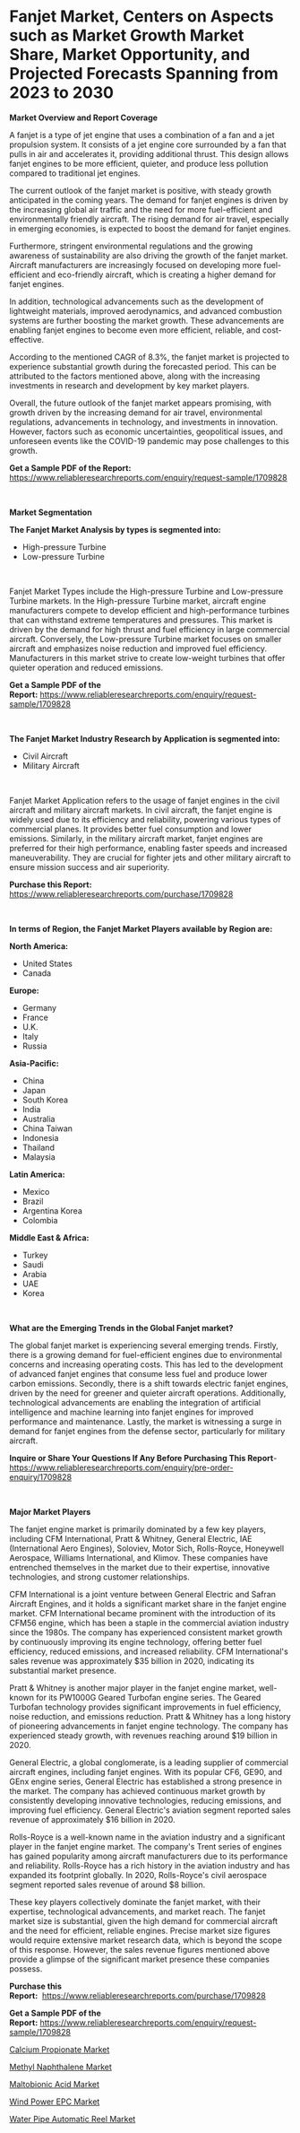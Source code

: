 <p><h1>Fanjet Market, Centers on Aspects such as Market Growth Market Share, Market Opportunity, and Projected Forecasts Spanning from 2023 to 2030</h1></p><p><strong>Market Overview and Report Coverage</strong></p>
<p><p>A fanjet is a type of jet engine that uses a combination of a fan and a jet propulsion system. It consists of a jet engine core surrounded by a fan that pulls in air and accelerates it, providing additional thrust. This design allows fanjet engines to be more efficient, quieter, and produce less pollution compared to traditional jet engines.</p><p>The current outlook of the fanjet market is positive, with steady growth anticipated in the coming years. The demand for fanjet engines is driven by the increasing global air traffic and the need for more fuel-efficient and environmentally friendly aircraft. The rising demand for air travel, especially in emerging economies, is expected to boost the demand for fanjet engines.</p><p>Furthermore, stringent environmental regulations and the growing awareness of sustainability are also driving the growth of the fanjet market. Aircraft manufacturers are increasingly focused on developing more fuel-efficient and eco-friendly aircraft, which is creating a higher demand for fanjet engines.</p><p>In addition, technological advancements such as the development of lightweight materials, improved aerodynamics, and advanced combustion systems are further boosting the market growth. These advancements are enabling fanjet engines to become even more efficient, reliable, and cost-effective.</p><p>According to the mentioned CAGR of 8.3%, the fanjet market is projected to experience substantial growth during the forecasted period. This can be attributed to the factors mentioned above, along with the increasing investments in research and development by key market players.</p><p>Overall, the future outlook of the fanjet market appears promising, with growth driven by the increasing demand for air travel, environmental regulations, advancements in technology, and investments in innovation. However, factors such as economic uncertainties, geopolitical issues, and unforeseen events like the COVID-19 pandemic may pose challenges to this growth.</p></p>
<p><strong>Get a Sample PDF of the Report:</strong> <a href="https://www.reliableresearchreports.com/enquiry/request-sample/1709828">https://www.reliableresearchreports.com/enquiry/request-sample/1709828</a></p>
<p>&nbsp;</p>
<p><strong>Market Segmentation</strong></p>
<p><strong>The Fanjet Market Analysis by types is segmented into:</strong></p>
<p><ul><li>High-pressure Turbine</li><li>Low-pressure Turbine</li></ul></p>
<p>&nbsp;</p>
<p><p>Fanjet Market Types include the High-pressure Turbine and Low-pressure Turbine markets. In the High-pressure Turbine market, aircraft engine manufacturers compete to develop efficient and high-performance turbines that can withstand extreme temperatures and pressures. This market is driven by the demand for high thrust and fuel efficiency in large commercial aircraft. Conversely, the Low-pressure Turbine market focuses on smaller aircraft and emphasizes noise reduction and improved fuel efficiency. Manufacturers in this market strive to create low-weight turbines that offer quieter operation and reduced emissions.</p></p>
<p><strong>Get a Sample PDF of the Report:</strong>&nbsp;<a href="https://www.reliableresearchreports.com/enquiry/request-sample/1709828">https://www.reliableresearchreports.com/enquiry/request-sample/1709828</a></p>
<p>&nbsp;</p>
<p><strong>The Fanjet Market Industry Research by Application is segmented into:</strong></p>
<p><ul><li>Civil Aircraft</li><li>Military Aircraft</li></ul></p>
<p>&nbsp;</p>
<p><p>Fanjet Market Application refers to the usage of fanjet engines in the civil aircraft and military aircraft markets. In civil aircraft, the fanjet engine is widely used due to its efficiency and reliability, powering various types of commercial planes. It provides better fuel consumption and lower emissions. Similarly, in the military aircraft market, fanjet engines are preferred for their high performance, enabling faster speeds and increased maneuverability. They are crucial for fighter jets and other military aircraft to ensure mission success and air superiority.</p></p>
<p><strong>Purchase this Report:</strong>&nbsp; <a href="https://www.reliableresearchreports.com/purchase/1709828">https://www.reliableresearchreports.com/purchase/1709828</a></p>
<p>&nbsp;</p>
<p><strong>In terms of Region, the Fanjet Market Players available by Region are:</strong></p>
<p>
    <p> <strong> North America: </strong>
        <ul>
            <li>United States</li>
            <li>Canada</li>
        </ul>
        </p> 
    <p> <strong> Europe: </strong>
        <ul>
            <li>Germany</li>
            <li>France</li>
            <li>U.K.</li>
            <li>Italy</li>
            <li>Russia</li>
        </ul>
        </p> 
    <p> <strong> Asia-Pacific: </strong>
        <ul>
            <li>China</li>
            <li>Japan</li>
            <li>South Korea</li>
            <li>India</li>
            <li>Australia</li>
            <li>China Taiwan</li>
            <li>Indonesia</li>
            <li>Thailand</li>
            <li>Malaysia</li>
        </ul>
        </p> 
    <p> <strong> Latin America: </strong>
        <ul>
            <li>Mexico</li>
            <li>Brazil</li>
            <li>Argentina Korea</li>
            <li>Colombia</li>
        </ul>
        </p> 
    <p> <strong> Middle East & Africa: </strong>
        <ul>
            <li>Turkey</li>
            <li>Saudi</li>
            <li>Arabia</li>
            <li>UAE</li>
            <li>Korea</li>
        </ul>
    </p>
    </p>
<p>&nbsp;</p>
<p><strong>What are the Emerging Trends in the Global Fanjet market?</strong></p>
<p><p>The global fanjet market is experiencing several emerging trends. Firstly, there is a growing demand for fuel-efficient engines due to environmental concerns and increasing operating costs. This has led to the development of advanced fanjet engines that consume less fuel and produce lower carbon emissions. Secondly, there is a shift towards electric fanjet engines, driven by the need for greener and quieter aircraft operations. Additionally, technological advancements are enabling the integration of artificial intelligence and machine learning into fanjet engines for improved performance and maintenance. Lastly, the market is witnessing a surge in demand for fanjet engines from the defense sector, particularly for military aircraft.</p></p>
<p><strong>Inquire or Share Your Questions If Any Before Purchasing This Report</strong>- <a href="https://www.reliableresearchreports.com/enquiry/pre-order-enquiry/1709828">https://www.reliableresearchreports.com/enquiry/pre-order-enquiry/1709828</a></p>
<p>&nbsp;</p>
<p><strong>Major Market Players</strong></p>
<p><p>The fanjet engine market is primarily dominated by a few key players, including CFM International, Pratt & Whitney, General Electric, IAE (International Aero Engines), Soloviev, Motor Sich, Rolls-Royce, Honeywell Aerospace, Williams International, and Klimov. These companies have entrenched themselves in the market due to their expertise, innovative technologies, and strong customer relationships.</p><p>CFM International is a joint venture between General Electric and Safran Aircraft Engines, and it holds a significant market share in the fanjet engine market. CFM International became prominent with the introduction of its CFM56 engine, which has been a staple in the commercial aviation industry since the 1980s. The company has experienced consistent market growth by continuously improving its engine technology, offering better fuel efficiency, reduced emissions, and increased reliability. CFM International's sales revenue was approximately $35 billion in 2020, indicating its substantial market presence.</p><p>Pratt & Whitney is another major player in the fanjet engine market, well-known for its PW1000G Geared Turbofan engine series. The Geared Turbofan technology provides significant improvements in fuel efficiency, noise reduction, and emissions reduction. Pratt & Whitney has a long history of pioneering advancements in fanjet engine technology. The company has experienced steady growth, with revenues reaching around $19 billion in 2020.</p><p>General Electric, a global conglomerate, is a leading supplier of commercial aircraft engines, including fanjet engines. With its popular CF6, GE90, and GEnx engine series, General Electric has established a strong presence in the market. The company has achieved continuous market growth by consistently developing innovative technologies, reducing emissions, and improving fuel efficiency. General Electric's aviation segment reported sales revenue of approximately $16 billion in 2020.</p><p>Rolls-Royce is a well-known name in the aviation industry and a significant player in the fanjet engine market. The company's Trent series of engines has gained popularity among aircraft manufacturers due to its performance and reliability. Rolls-Royce has a rich history in the aviation industry and has expanded its footprint globally. In 2020, Rolls-Royce's civil aerospace segment reported sales revenue of around $8 billion.</p><p>These key players collectively dominate the fanjet market, with their expertise, technological advancements, and market reach. The fanjet market size is substantial, given the high demand for commercial aircraft and the need for efficient, reliable engines. Precise market size figures would require extensive market research data, which is beyond the scope of this response. However, the sales revenue figures mentioned above provide a glimpse of the significant market presence these companies possess.</p></p>
<p><strong>Purchase this Report:</strong>&nbsp;&nbsp;<a href="https://www.reliableresearchreports.com/purchase/1709828">https://www.reliableresearchreports.com/purchase/1709828</a></p>
<p></p>
<p><strong>Get a Sample PDF of the Report:</strong>&nbsp;<a href="https://www.reliableresearchreports.com/enquiry/request-sample/1709828">https://www.reliableresearchreports.com/enquiry/request-sample/1709828</a></p>
<p><p><a href="https://www.linkedin.com/pulse/calcium-propionate-market-research-report-unlocks-analysis-financial-hr6we/">Calcium Propionate Market</a></p><p><a href="https://www.linkedin.com/pulse/methyl-naphthalene-market-share-amp-new-trends-analysis-report-odlse/">Methyl Naphthalene Market</a></p><p><a href="https://www.linkedin.com/pulse/maltobionic-acid-market-size-share-amp-trends-analysis-report-agxye/">Maltobionic Acid Market</a></p><p><a href="https://medium.com/@deirdreclark76/wind-power-epc-market-share-evolution-and-market-growth-trends-2023-2030-495e6b892583">Wind Power EPC Market</a></p><p><a href="https://medium.com/@deirdredavies67/water-pipe-automatic-reel-market-share-evolution-and-market-growth-trends-2023-2030-a5a21b6d9595">Water Pipe Automatic Reel Market</a></p></p>